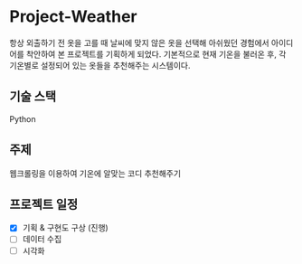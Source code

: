 # Project-Weather
항상 외출하기 전 옷을 고를 때 날씨에 맞지 않은 옷을 선택해 아쉬웠던 경험에서 아이디어를 착안하여 본 프로젝트를 기획하게 되었다. 기본적으로 현재 기온을 불러온 후, 각 기온별로 설정되어 있는 옷들을 추천해주는 시스템이다. 

## 기술 스택
Python

## 주제
웹크롤링을 이용하여 기온에 알맞는 코디 추천해주기

## 프로젝트 일정
- [x] 기획 & 구현도 구상 (진행)
- [ ] 데이터 수집
- [ ] 시각화 
